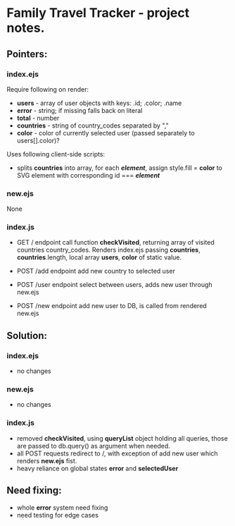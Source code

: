 # Family Travel Tracker - project notes.

## Pointers:

### index.ejs
Require following on render:
- **users** - array of user objects with keys: .id; .color; .name
- **error** - string; if missing falls back on literal
- **total** - number
- **countries** - string of country_codes separated by ","
- **color** - color of currently selected user (passed separately to users[].color)?

Uses following client-side scripts:
- splits **countries** into array, for each ***element***, assign style.fill = **color** to SVG <path> element with corresponding id === ***element***

### new.ejs
None


### index.js
- GET / endpoint call function **checkVisited**, returning array of visited countries country_codes. Renders index.ejs passing **countries**, **countries**.length, local array **users**, **color** of static value.

- POST /add endpoint add new country to selected user

- POST /user endpoint select between users, adds new user through new.ejs

- POST /new endpoint add new user to DB, is called from rendered new.ejs

## Solution:

### index.ejs
- no changes

### new.ejs
- no changes

### index.js
- removed **checkVisited**, using **queryList** object holding all queries, those are passed to db.query() as argument when needed.
- all POST requests redirect to /, with exception of add new user which renders **new.ejs** fist.
- heavy reliance on global states **error** and **selectedUser**

## Need fixing:
- whole **error** system need fixing
- need testing for edge cases
